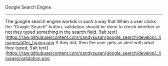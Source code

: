 Google Search Engine
************************************************************
The googlre search engine workds in such  a way that When a user clicks the “Google Search” button, validation should be done to check whether or not they typed something in the search field.
![alt text](https://raw.githubusercontent.com/candysusan/google_search/develop/../images/after_typing.png
If they did, then the user gets an alert with what they typed, 
![alt text](https://raw.githubusercontent.com/candysusan/google_search/develop/../images/validation.png